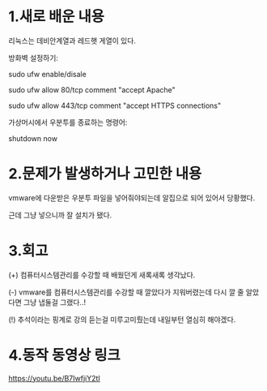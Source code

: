 # 1.새로 배운 내용
리눅스는 데비안계열과 레드햇 게열이 있다.

방화벽 설정하기:

sudo ufw enable/disale

sudo ufw allow 80/tcp comment "accept Apache"

sudo ufw allow 443/tcp comment "accept HTTPS connections"

가상머시에서 우분투를 종료하는 명령어:

shutdown now 

# 2.문제가 발생하거나 고민한 내용
 vmware에 다운받은 우분투 파일을 넣어줘야되는데 알집으로 되어 있어서 당황했다. 
 
 근데 그냥 넣으니까 잘 설치가 됐다.

# 3.회고
(+) 컴퓨터시스템관리를 수강할 때 배웠던게 새록새록 생각났다.

(-) vmware를 컴퓨터시스템관리를 수강할 때 깔았다가 지워버렸는데 다시 깔 줄 알았다면 그냥 냅둘걸 그랬다..!

(!) 추석이라는 핑계로 강의 듣는걸 미루고미뤘는데 내일부턴 열심히 해야겠다. 

# 4.동작 동영상 링크
https://youtu.be/B7IwfjiY2tI
